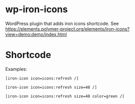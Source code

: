 # wp-iron-icons

WordPress plugin that adds iron icons shortcode.
See https://elements.polymer-project.org/elements/iron-icons?view=demo:demo/index.html


# Shortcode

Examples:

```[iron-icon icon=icons:refresh /]```

```[iron-icon icon=icons:refresh size=48 /]```

```[iron-icon icon=icons:refresh size=48 color=green /]```
